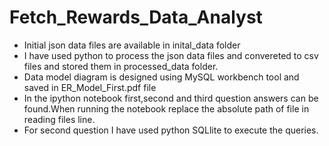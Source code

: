 # Fetch_Rewards_Data_Analyst

- Initial json data files are available in inital_data folder
- I have used python to process the json data files and convereted to csv files and stored them in processed_data folder.
- Data model diagram is designed using MySQL workbench tool and saved in ER_Model_First.pdf file
- In the ipython notebook first,second and third question answers can be found.When running the notebook replace the absolute path of file in reading files line.
- For second question I have used python SQLlite to execute the queries.
